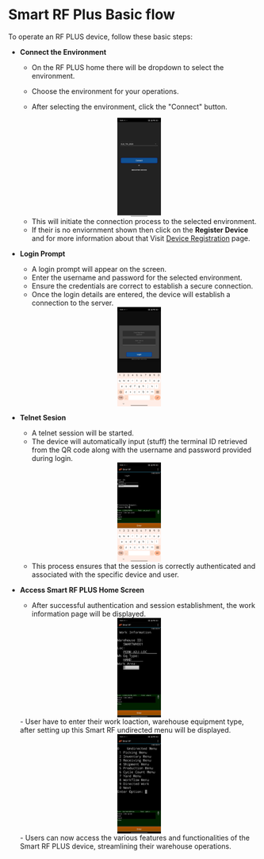 # Smart RF Plus Basic flow

To operate an RF PLUS device, follow these basic steps:


- **Connect the Environment**
   - On the RF PLUS home there will be dropdown to select the environment.
   - Choose the environment for your operations.

   - After selecting the environment, click the "Connect" button.
   <img src="./attachments/basicflow/environment.png" alt="environment" style="height: 200px;margin:auto;display:block">

   - This will initiate the connection process to the selected environment.
   - If their is no enviornment shown then click on the **Register Device** and for more information about that Visit [Device Registration](device_registration.md) page.


- **Login Prompt**
   - A login prompt will appear on the screen.
   - Enter the username and password for the selected environment.
   - Ensure the credentials are correct to establish a secure connection.
   - Once the login details are entered, the device will establish a connection to the server.

   <img src="./attachments/basicflow/Login.png" alt="login" style="height: 200px;;margin:auto;display:block">


- **Telnet Sesion**
   - A telnet session will be started.
   - The device will automatically input (stuff) the terminal ID retrieved from the QR code along with the username and password provided during login.

   <img src="./attachments/basicflow/telnetlogin.png" alt="telnetlogin" style="height: 200px;;margin:auto;display:block">

   - This process ensures that the session is correctly authenticated and associated with the specific device and user.

- **Access Smart RF PLUS Home Screen**
   - After successful authentication and session establishment, the work information page  will be displayed.
   <img src="./attachments/basicflow/workinfo.png" alt="workinfo" style="height: 200px;margin:auto;display:block">
   - User have to enter their work loaction, warehouse equipment type, after setting up this Smart RF undirected menu will be displayed.

   <img src="./attachments/basicflow/undirectedmenu.png" alt="undirectedmenu" style="height: 200px;margin:auto;display:block">
   - Users can now access the various features and functionalities of the Smart RF PLUS device, streamlining their warehouse operations.
